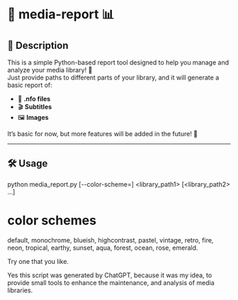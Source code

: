 # 🎥 **media-report** 📊

## 📝 **Description**

This is a simple Python-based report tool designed to help you manage and analyze your media library! 📂  
Just provide paths to different parts of your library, and it will generate a basic report of:

- 📄 **.nfo files**
- 🎬 **Subtitles**
- 🖼️ **Images**

It’s basic for now, but more features will be added in the future! 🚀

---

## 🛠️ **Usage**
python media_report.py [--color-scheme=<scheme>] <library_path1> [<library_path2> ...]

# color schemes
default, monochrome, blueish, highcontrast, pastel, vintage, retro, fire, neon, tropical, earthy, sunset, aqua, forest, ocean, rose, emerald.

Try one that you like.

Yes this script was generated by ChatGPT, because it was my idea, to provide small tools to enhance the maintenance, and analysis of media libraries.
